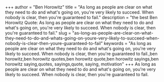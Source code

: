 +++
author = "Ben Horowitz"
title = "As long as people are clear on what they need to do and what's going on, you're very likely to succeed. When nobody is clear, then you're guaranteed to fail."
description = "the best Ben Horowitz Quote: As long as people are clear on what they need to do and what's going on, you're very likely to succeed. When nobody is clear, then you're guaranteed to fail."
slug = "as-long-as-people-are-clear-on-what-they-need-to-do-and-whats-going-on-youre-very-likely-to-succeed-when-nobody-is-clear-then-youre-guaranteed-to-fail"
keywords = "As long as people are clear on what they need to do and what's going on, you're very likely to succeed. When nobody is clear, then you're guaranteed to fail.,ben horowitz,ben horowitz quotes,ben horowitz quote,ben horowitz sayings,ben horowitz saying,quotes, sayings,quote, saying, motivation"
+++
As long as people are clear on what they need to do and what's going on, you're very likely to succeed. When nobody is clear, then you're guaranteed to fail.
